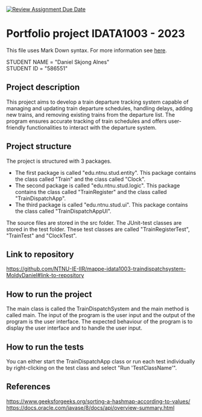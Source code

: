 [![Review Assignment Due Date](https://classroom.github.com/assets/deadline-readme-button-24ddc0f5d75046c5622901739e7c5dd533143b0c8e959d652212380cedb1ea36.svg)](https://classroom.github.com/a/HVrmLnmo)
# Portfolio project IDATA1003 - 2023
This file uses Mark Down syntax. For more information see [here](https://www.markdownguide.org/basic-syntax/).

STUDENT NAME = "Daniel Skjong Alnes"  
STUDENT ID = "586551"

## Project description

[//]: # (TODO: Write a short description of your project/product here.)
This project aims to develop a train departure tracking system capable of managing and updating train departure schedules, 
handling delays, adding new trains, and removing existing trains from the departure list. 
The program ensures accurate tracking of train schedules and offers user-friendly functionalities to interact with the departure system.
## Project structure

[//]: # (TODO: Describe the structure of your project here. How have you used packages in your structure. Where are all sourcefiles stored. Where are all JUnit-test classes stored. etc.)
The project is structured with 3 packages. 
* The first package is called "edu.ntnu.stud.entity". This package contains the class called "Train" and the class called "Clock".
* The second package is called "edu.ntnu.stud.logic". This package contains the class called "TrainRegister" and the class called "TrainDispatchApp".
* The third package is called "edu.ntnu.stud.ui". This package contains the class called "TrainDispatchAppUI".

The source files are stored in the src folder. The JUnit-test classes are stored in the test folder.
These test classes are called "TrainRegisterTest", "TrainTest" and "ClockTest".

## Link to repository

[//]: # (TODO: Include a link to your repository here.)
https://github.com/NTNU-IE-IIR/mappe-idata1003-traindispatchsystem-MoldyDaniel#link-to-repository

## How to run the project

[//]: # (TODO: Describe how to run your project here. What is the main class? What is the main method? What is the input and output of the program? What is the expected behaviour of the program?)
The main class is called the TrainDispatchSystem and the main method is called main.
The input of the program is the user input and the output of the program is the user interface.
The expected behaviour of the program is to display the user interface and to handle the user input.

## How to run the tests

[//]: # (TODO: Describe how to run the tests here.)
You can either start the TrainDispatchApp class or run each test individually by right-clicking on the test class and select "Run 'TestClassName'".

## References

[//]: # (TODO: Include references here, if any. For example, if you have used code from the course book, include a reference to the chapter.Or if you have used code from a website or other source, include a link to the source.)
https://www.geeksforgeeks.org/sorting-a-hashmap-according-to-values/
https://docs.oracle.com/javase/8/docs/api/overview-summary.html